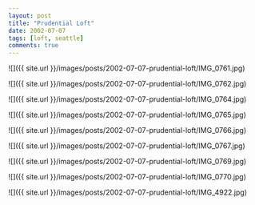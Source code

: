```yaml
---
layout: post
title: "Prudential Loft"
date: 2002-07-07
tags: [loft, seattle]
comments: true
---
```

![]({{ site.url }}/images/posts/2002-07-07-prudential-loft/IMG_0761.jpg)

![]({{ site.url }}/images/posts/2002-07-07-prudential-loft/IMG_0762.jpg)

![]({{ site.url }}/images/posts/2002-07-07-prudential-loft/IMG_0764.jpg)

![]({{ site.url }}/images/posts/2002-07-07-prudential-loft/IMG_0765.jpg)

![]({{ site.url }}/images/posts/2002-07-07-prudential-loft/IMG_0766.jpg)

![]({{ site.url }}/images/posts/2002-07-07-prudential-loft/IMG_0767.jpg)

![]({{ site.url }}/images/posts/2002-07-07-prudential-loft/IMG_0769.jpg)

![]({{ site.url }}/images/posts/2002-07-07-prudential-loft/IMG_0770.jpg)

![]({{ site.url }}/images/posts/2002-07-07-prudential-loft/IMG_4922.jpg)
